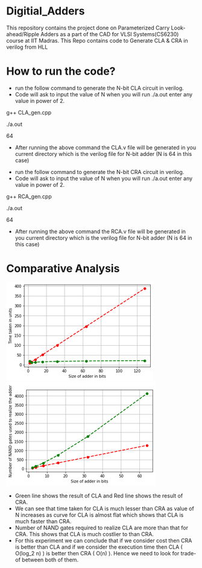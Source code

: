 # Digitial_Adders
This repository contains the project done on Parameterized Carry Look-ahead/Ripple Adders as a part of the CAD for VLSI Systems(CS6230) course at IIT Madras. This Repo contains code to Generate CLA &amp; CRA in verilog from HLL

# How to run the code?
* run the follow command to generate the N-bit CLA circuit in verilog. 
* Code will ask to input the value of N when you will run ./a.out enter any value in power of 2. 

g++ CLA_gen.cpp

./a.out

64

* After running the above command the CLA.v file will be generated in you current directory which is the verilog file for N-bit adder (N is 64 in this case)

- run the follow command to generate the N-bit CRA circuit in verilog. 
- Code will ask to input the value of N when you will run ./a.out enter any value in power of 2. 

g++ RCA_gen.cpp

./a.out

64

- After running the above command the RCA.v file will be generated in you current directory which is the verilog file for N-bit adder (N is 64 in this case)


# Comparative Analysis
![alt text](https://github.com/Jash-Khatri/Digitial_Adders/blob/main/index.png)
![alt text](https://github.com/Jash-Khatri/Digitial_Adders/blob/main/index1.png)

* Green line shows the result of CLA and Red line shows the result of CRA.
* We can see that time taken for CLA is much lesser than CRA as value of N increases as curve for CLA is almost flat which shows that CLA is much faster than CRA.
* Number of NAND gates required to realize CLA are more than that for CRA. This shows that CLA is much costlier to than CRA. 
* For this experiment we can conclude that if we consider cost then CRA is better than CLA and if we consider the execution time then CLA ( O(log_2 n) ) is better then CRA ( O(n) ). Hence we need to look for trade-of between both of them.
